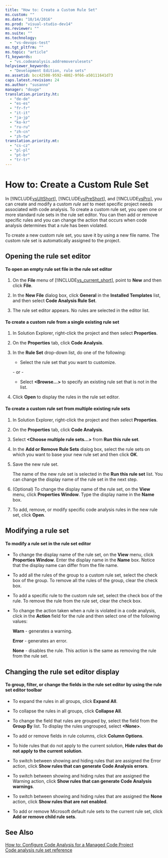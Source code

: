 ```yaml
---
title: "How to: Create a Custom Rule Set"
ms.custom: ""
ms.date: "10/14/2016"
ms.prod: "visual-studio-dev14"
ms.reviewer: ""
ms.suite: ""
ms.technology: 
  - "vs-devops-test"
ms.tgt_pltfrm: ""
ms.topic: "article"
f1_keywords: 
  - "vs.codeanalysis.addremoverulesets"
helpviewer_keywords: 
  - "Development Edition, rule sets"
ms.assetid: bcc42508-9592-4802-9f66-a50111641d73
caps.latest.revision: 24
ms.author: "susanno"
manager: "douge"
translation.priority.ht: 
  - "de-de"
  - "es-es"
  - "fr-fr"
  - "it-it"
  - "ja-jp"
  - "ko-kr"
  - "ru-ru"
  - "zh-cn"
  - "zh-tw"
translation.priority.mt: 
  - "cs-cz"
  - "pl-pl"
  - "pt-br"
  - "tr-tr"
---
```

# How to: Create a Custom Rule Set
In [!INCLUDE[vsUltShort](../codequality/includes/vsultshort_md.md)], [!INCLUDE[vsPreShort](../codequality/includes/vspreshort_md.md)], and [!INCLUDE[vsPro](../codequality/includes/vspro_md.md)], you can create and modify a custom *rule set* to meet specific project needs associated with code analysis. To create a custom rule set, you open one or more standard rule sets in the rule set editor. You can then add or remove specific rules and you can change the action that occurs when code analysis determines that a rule has been violated.  
  
 To create a new custom rule set, you save it by using a new file name. The custom rule set is automatically assigned to the project.  
  
## Opening the rule set editor  
  
#### To open an empty rule set file in the rule set editor  
  
1.  On the **File** menu of [!INCLUDE[vs_current_short](../codequality/includes/vs_current_short_md.md)], point to **New** and then click **File**.  
  
2.  In the **New File** dialog box, click **General** in the **Installed Templates** list, and then select **Code Analysis Rule Set**.  
  
3.  The rule set editor appears. No rules are selected in the editor list.  
  
#### To create a custom rule from a single existing rule set  
  
1.  In Solution Explorer, right-click the project and then select **Properties**.  
  
2.  On the **Properties** tab, click **Code Analysis**.  
  
3.  In the **Rule Set** drop-down list, do one of the following:  
  
    -   Select the rule set that you want to customize.  
  
     \- or -  
  
    -   Select **\<Browse...>** to specify an existing rule set that is not in the list.  
  
4.  Click **Open** to display the rules in the rule set editor.  
  
#### To create a custom rule set from multiple existing rule sets  
  
1.  In Solution Explorer, right-click the project and then select **Properties**.  
  
2.  On the **Properties** tab, click **Code Analysis**.  
  
3.  Select **\<Choose multiple rule sets...>** from **Run this rule set**.  
  
4.  In the **Add or Remove Rule Sets** dialog box, select the rule sets on which you want to base your new rule set and then click **OK**.  
  
5.  Save the new rule set.  
  
     The name of the new rule set is selected in the **Run this rule set** list. You can change the display name of the rule set in the next step.  
  
6.  (Optional) To change the display name of the rule set, on the **View** menu, click **Properties Window**. Type the display name in the **Name** box.  
  
7.  To add, remove, or modify specific code analysis rules in the new rule set, click **Open**.  
  
## Modifying a rule set  
  
#### To modify a rule set in the rule set editor  
  
-   To change the display name of the rule set, on the **View** menu, click **Properties Window**. Enter the display name in the **Name** box. Notice that the display name can differ from the file name.  
  
-   To add all the rules of the group to a custom rule set, select the check box of the group. To remove all the rules of the group, clear the check box.  
  
-   To add a specific rule to the custom rule set, select the check box of the rule. To remove the rule from the rule set, clear the check box.  
  
-   To change the action taken when a rule is violated in a code analysis, click in the **Action** field for the rule and then select one of the following values:  
  
     **Warn** - generates a warning.  
  
     **Error** - generates an error.  
  
     **None** - disables the rule. This action is the same as removing the rule from the rule set.  
  
## Changing the rule set editor display  
  
#### To group, filter, or change the fields in the rule set editor by using the rule set editor toolbar  
  
-   To expand the rules in all groups, click **Expand All**.  
  
-   To collapse the rules in all groups, click **Collapse All**.  
  
-   To change the field that rules are grouped by, select the field from the **Group By** list. To display the rules ungrouped, select **\<None>**.  
  
-   To add or remove fields in rule columns, click **Column Options**.  
  
-   To hide rules that do not apply to the current solution, **Hide rules that do not apply to the current solution**.  
  
-   To switch between showing and hiding rules that are assigned the Error action, click **Show rules that can generate Code Analysis errors**.  
  
-   To switch between showing and hiding rules that are assigned the Warning action, click **Show rules that can generate Code Analysis warnings**.  
  
-   To switch between showing and hiding rules that are assigned the **None** action, click **Show rules that are not enabled**.  
  
-   To add or remove Microsoft default rule sets to the current rule set, click **Add or remove child rule sets**.  
  
## See Also  
 [How to: Configure Code Analysis for a Managed Code Project](../codequality/how-to--configure-code-analysis-for-a-managed-code-project.md)   
 [Code analysis rule set reference](../codequality/code-analysis-rule-set-reference.md)